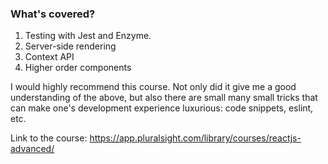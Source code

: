 ### What's covered?

1. Testing with Jest and Enzyme.
2. Server-side rendering
3. Context API
4. Higher order components

I would highly recommend this course. Not only did it give me a good understanding of the above, but also there are small many small tricks that can make one's development experience luxurious: code snippets, eslint, etc.

Link to the course:
https://app.pluralsight.com/library/courses/reactjs-advanced/